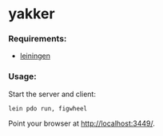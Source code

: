 # yakker

### Requirements:
* [leiningen](http://leiningen.org/)

### Usage:

Start the server and client:

```
lein pdo run, figwheel
```

Point your browser at [http://localhost:3449/](http://localhost:3449/).
